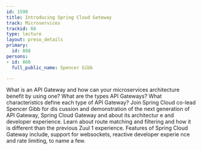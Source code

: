 ```yaml
---
id: 1598
title: Introducing Spring Cloud Gateway
track: Microservices
trackid: 66
type: lecture
layout: preso_details
primary:
  id: 868
persons:
- id: 868
  full_public_name: Spencer Gibb

---
```

What is an API Gateway and how can your microservices architecture benefit by using one? What are the types API
 Gateways? What characteristics define each type of API Gateway? Join Spring Cloud co-lead Spencer Gibb for dis
cussion and demonstration of the next generation of API Gateway, Spring Cloud Gateway and about its architectur
e and developer experience. Learn about route matching and filtering and how it is different than the previous 
Zuul 1 experience. Features of Spring Cloud Gateway include, support for websockets, reactive developer experie
nce and rate limiting, to name a few.